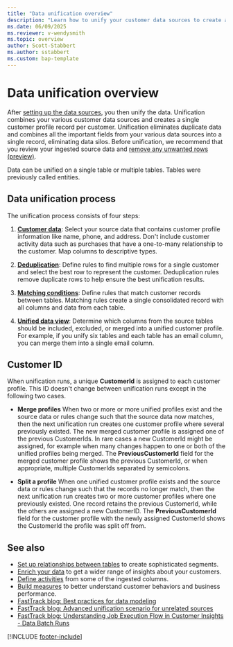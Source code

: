 ```yaml
---
title: "Data unification overview"
description: "Learn how to unify your customer data sources to create a single master dataset of customer profiles in Customer Insights - Data."
ms.date: 06/09/2025
ms.reviewer: v-wendysmith
ms.topic: overview
author: Scott-Stabbert
ms.author: sstabbert
ms.custom: bap-template
---
```


# Data unification overview

After [setting up the data sources](data-sources.md), you then unify the data. Unification combines your various customer data sources and creates a single customer profile record per customer. Unification eliminates duplicate data and combines all the important fields from your various data sources into a single record, eliminating data silos. Before unification, we recommend that you review your ingested source data and [remove any unwanted rows (preview)](tables-filters.md).

Data can be unified on a single table or multiple tables. Tables were previously called entities.

## Data unification process

The unification process consists of four steps:

1. **[Customer data](data-unification-map-tables.md)**: Select your source data that contains customer profile information like name, phone, and address. Don't include customer activity data such as purchases that have a one-to-many relationship to the customer. Map columns to descriptive types.

1. **[Deduplication](data-unification-duplicates.md)**: Define rules to find multiple rows for a single customer and select the best row to represent the customer. Deduplication rules remove duplicate rows to help ensure the best unification results.

1. **[Matching conditions](data-unification-match-tables.md)**: Define rules that match customer records between tables. Matching rules create a single consolidated record with all columns and data from each table.

1. **[Unified data view](data-unification-merge-tables.md)**: Determine which columns from the source tables should be included, excluded, or merged into a unified customer profile. For example, if you unify six tables and each table has an email column, you can merge them into a single email column.

## Customer ID

When unification runs, a unique **CustomerId** is assigned to each customer profile. This ID doesn't change between unification runs except in the following two cases.

- **Merge profiles**
  When two or more or more unified profiles exist and the source data or rules change such that the source data now matches, then the next unification run creates one customer profile where several previously existed. The new merged customer profile is assigned one of the previous CustomerIds. In rare cases a new CustomerId might be assigned, for example when many changes happen to one or both of the unified profiles being merged. The **PreviousCustomerId** field for the merged customer profile shows the previous CustomerId, or when appropriate, multiple CustomerIds separated by semicolons.

- **Split a profile**
  When one unified customer profile exists and the source data or rules change such that the records no longer match, then the next unification run creates two or more customer profiles where one previously existed. One record retains the previous CustomerId, while the others are assigned a new CustomerID. The **PreviousCustomerId** field for the customer profile with the newly assigned CustomerId shows the CustomerId the profile was split off from.

## See also

- [Set up relationships between tables](relationships.md) to create sophisticated segments.
- [Enrich your data](enrichment-manage.md) to get a wider range of insights about your customers.
- [Define activities](activities.md) from some of the ingested columns.
- [Build measures](measures.md) to better understand customer behaviors and business performance.
- [FastTrack blog: Best practices for data modeling](https://community.dynamics.com/blogs/post/?postid=988fae7a-3f37-ee11-bdf4-6045bdebe084)
- [FastTrack blog: Advanced unification scenario for unrelated sources](https://community.dynamics.com/blogs/post/?postid=cbf1def2-2a94-4a4d-9535-0489e647157c)
- [FastTrack blog: Understanding Job Execution Flow in Customer Insights - Data Batch Runs](https://community.dynamics.com/blogs/post/?postid=84fbbaaf-262b-f011-8c4e-7c1e5218b899)

[!INCLUDE [footer-include](includes/footer-banner.md)]
